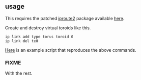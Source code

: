 ## usage

This requires the patched
[iproute2](http://www.linuxfoundation.org/collaborate/workgroups/networking/iproute2)
package available [here](https://github.com/tgrennan/iproute2).

Create and destroy virtual toroids like this.

```console
ip link add type torus toroid 0
ip link del te0
```

[Here](examples/toroid.sh) is an example script that reproduces the above commands.

### FIXME
With the rest.
